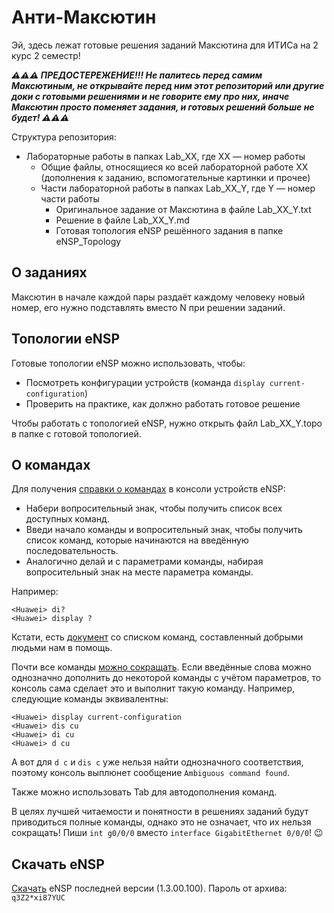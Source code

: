 # Анти-Максютин

Эй, здесь лежат готовые решения заданий Максютина для ИТИСа на 2 курс 2 семестр!

***⚠⚠⚠ ПРЕДОСТЕРЕЖЕНИЕ!!! Не палитесь перед самим Максютиным, не открывайте перед ним этот репозиторий или другие доки с готовыми решениями и не говорите ему про них, иначе Максютин просто поменяет задания, и готовых решений больше не будет! ⚠⚠⚠***

Структура репозитория:

- Лабораторные работы в папках Lab_XX, где XX — номер работы
	- Общие файлы, относящиеся ко всей лабораторной работе XX (дополнения к заданию, вспомогательные картинки и прочее)
	- Части лабораторной работы в папках Lab_XX_Y, где Y — номер части работы
		- Оригинальное задание от Максютина в файле Lab_XX_Y.txt
		- Решение в файле Lab_XX_Y.md
		- Готовая топология eNSP решённого задания в папке eNSP_Topology

## О заданиях

Максютин в начале каждой пары раздаёт каждому человеку новый номер, его нужно подставлять вместо N при решении заданий.

## Топологии eNSP

Готовые топологии eNSP можно использовать, чтобы:

- Посмотреть конфигурации устройств (команда `display current-configuration`)
- Проверить на практике, как должно работать готовое решение

Чтобы работать с топологией eNSP, нужно открыть файл Lab_XX_Y.topo в папке с готовой топологией.

## О командах

Для получения [справки о командах](https://support.huawei.com/enterprise/en/doc/EDOC1000178166/31c3c5ba/using-command-line-online-help) в консоли устройств eNSP:

- Набери вопросительный знак, чтобы получить список всех доступных команд.
- Введи начало команды и вопросительный знак, чтобы получить список команд, которые начинаются на введённую последовательность.
- Аналогично делай и с параметрами команды, набирая вопросительный знак на месте параметра команды.

Например:

```
<Huawei> di?
<Huawei> display ?
```

Кстати, есть [документ](https://docs.google.com/document/d/1OLyn9j66fk6rimBzcF10EfehzMgr4ZaK_ySQ-RSVmnc/edit) со списком команд, составленный добрыми людьми нам в помощь.

Почти все команды [можно сокращать](https://support.huawei.com/enterprise/en/doc/EDOC1000178166/51044c5f/editing-command-lines). Если введённые слова можно однозначно дополнить до некоторой команды с учётом параметров, то консоль сама сделает это и выполнит такую команду. Например, следующие команды эквивалентны:

```
<Huawei> display current-configuration
<Huawei> dis cu
<Huawei> di cu
<Huawei> d cu
```

А вот для `d c` и `dis c` уже нельзя найти однозначного соответствия, поэтому консоль выплюнет сообщение `Ambiguous command found`.

Также можно использовать Tab для автодополнения команд.

В целях лучшей читаемости и понятности в решениях заданий будут приводиться полные команды, однако это не означает, что их нельзя сокращать! Пиши `int g0/0/0` вместо `interface GigabitEthernet 0/0/0`! 😉

## Скачать eNSP

[Скачать](https://mega.nz/file/LlgEHITQ#5r8fBBF2ZU9DKRu27wEuqTPcU_mYqPAfmkoTwNdleTc) eNSP последней версии (1.3.00.100). Пароль от архива: `q3Z2*xi87YUC`
